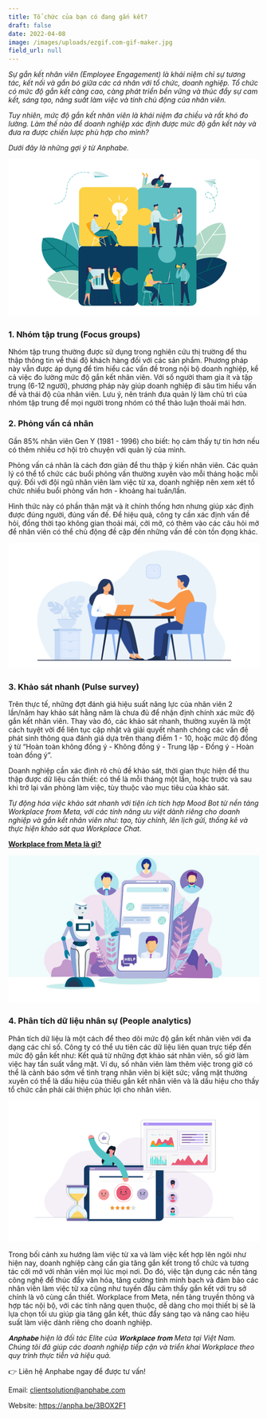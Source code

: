 ```yaml
---
title: Tổ chức của bạn có đang gắn kết?
draft: false
date: 2022-04-08
image: /images/uploads/ezgif.com-gif-maker.jpg
field_url: null
---
```

*Sự gắn kết nhân viên (Employee Engagement) là khái niệm chỉ sự tương tác, kết nối và gắn bó giữa các cá nhân với tổ chức, doanh nghiệp. Tổ chức có mức độ gắn kết càng cao, càng phát triển bền vững và thúc đẩy sự cam kết, sáng tạo, năng suất làm việc và tính chủ động của nhân viên.* 

*Tuy nhiên, mức độ gắn kết nhân viên là khái niệm đa chiều và rất khó đo lường. Làm thế nào để doanh nghiệp xác định được mức độ gắn kết này và đưa ra được chiến lược phù hợp cho mình?*  

*Dưới đây là những gợi ý từ Anphabe.* 

![Tổ chức có mức độ gắn kết càng cao, càng thúc đẩy sự cam kết, sáng tạo, năng suất làm việc và tính chủ động của nhân viên. ](/images/uploads/engagement_content.png "Tổ chức có mức độ gắn kết càng cao, càng thúc đẩy sự cam kết, sáng tạo, năng suất làm việc và tính chủ động của nhân viên. ")

### **1. Nhóm tập trung (Focus groups)** 

Nhóm tập trung thường được sử dụng trong nghiên cứu thị trường để thu thập thông tin về thái độ khách hàng đối với các sản phẩm. Phương pháp này vẫn được áp dụng để tìm hiểu các vấn đề trong nội bộ doanh nghiệp, kể cả việc đo lường mức độ gắn kết nhân viên. Với số người tham gia ít và tập trung (6-12 người), phương pháp này giúp doanh nghiệp đi sâu tìm hiểu vấn đề và thái độ của nhân viên. Lưu ý, nên tránh đưa quản lý làm chủ trì của nhóm tập trung để mọi người trong nhóm có thể thảo luận thoải mái hơn. 

### **2. Phỏng vấn cá nhân** 

Gần 85% nhân viên Gen Y (1981 - 1996) cho biết: họ cảm thấy tự tin hơn nếu có thêm nhiều cơ hội trò chuyện với quản lý của mình.  

Phỏng vấn cá nhân là cách đơn giản để thu thập ý kiến nhân viên. Các quản lý có thể tổ chức các buổi phỏng vấn thường xuyên vào mỗi tháng hoặc mỗi quý. Đối với đội ngũ nhân viên làm việc từ xa, doanh nghiệp nên xem xét tổ chức nhiều buổi phỏng vấn hơn - khoảng hai tuần/lần.  

Hình thức này có phần thân mật và ít chính thống hơn nhưng giúp xác định được đúng người, đúng vấn đề. Để hiệu quả, công ty cần xác định vấn đề hỏi, đồng thời tạo không gian thoải mái, cởi mở, có thêm vào các câu hỏi mở để nhân viên có thể chủ động đề cập đến những vấn đề còn tồn đọng khác.

![Phỏng vấn cá nhân là cách đơn giản để thu thập ý kiến nhân viên. ](/images/uploads/impact-interview-01.png "Phỏng vấn cá nhân là cách đơn giản để thu thập ý kiến nhân viên. ")

### **3. Khảo sát nhanh (Pulse survey)** 

Trên thực tế, những đợt đánh giá hiệu suất năng lực của nhân viên 2 lần/năm hay khảo sát hằng năm là chưa đủ để nhận định chính xác mức độ gắn kết nhân viên. Thay vào đó, các khảo sát nhanh, thường xuyên là một cách tuyệt vời để liên tục cập nhật và giải quyết nhanh chóng các vấn đề phát sinh thông qua  đánh giá dựa trên thang điểm 1 - 10, hoặc mức độ đồng ý từ “Hoàn toàn không đồng ý - Không đồng ý - Trung lập - Đồng ý - Hoàn toàn đồng ý”.  

Doanh nghiệp cần xác định rõ chủ đề khảo sát, thời gian thực hiện để thu thập được dữ liệu cần thiết: có thể là mỗi tháng một lần, hoặc trước và sau khi trở lại văn phòng làm việc, tùy thuộc vào mục tiêu của khảo sát. 

*Tự động hóa việc khảo sát nhanh với tiện ích tích hợp Mood Bot từ nền tảng Workplace from Meta, với các tính năng ưu việt dành riêng cho doanh nghiệp và gắn kết nhân viên như: tạo, tùy chỉnh, lên lịch gửi, thống kê và thực hiện khảo sát qua Workplace Chat.* 

**[Workplace from Meta là gì?](https://business.anphabe.com/post/2021-05-21-workplace-from-facebook-l%C3%A0-g%C3%AC/)**

![Tự động hóa việc khảo sát nhanh với tiện ích tích hợp Mood Bot từ nền tảng Workplace from Meta.](/images/uploads/31-1-1024x600.jpg "Tự động hóa việc khảo sát nhanh với tiện ích tích hợp Mood Bot từ nền tảng Workplace from Meta.")

### **4. Phân tích dữ liệu nhân sự (People analytics)** 

Phân tích dữ liệu là một cách để theo dõi mức độ gắn kết nhân viên với đa dạng các chỉ số. Công ty có thể ưu tiên các dữ liệu liên quan trực tiếp đến mức độ gắn kết như: Kết quả từ những đợt khảo sát nhân viên, số giờ làm việc hay tần suất vắng mặt. Ví dụ, số nhân viên làm thêm việc trong giờ có thể là cảnh báo sớm về tình trạng nhân viên bị kiệt sức; vắng mặt thường xuyên có thể là dấu hiệu của thiếu gắn kết nhân viên và là dấu hiệu cho thấy tổ chức cần phải cải thiện phúc lợi cho nhân viên. 

![Sử dụng Workplace Insights để đo lường mức độ gắn kết nhân viên.](/images/uploads/employee-pulse-surveys-chapter3.png "Sử dụng Workplace Insights để đo lường mức độ gắn kết nhân viên.")

Trong bối cảnh xu hướng làm việc từ xa và làm việc kết hợp lên ngôi như hiện nay, doanh nghiệp càng cần gia tăng gắn kết trong tổ chức và tương tác cởi mở với nhân viên mọi lúc mọi nơi. Do đó, việc tận dụng các nền tảng công nghệ để thúc đẩy văn hóa, tăng cường tính minh bạch và đảm bảo các nhân viên làm việc từ xa cũng như tuyến đầu cảm thấy gắn kết với trụ sở chính là vô cùng cần thiết. Workplace from Meta, nền tảng truyền thông và hợp tác nội bộ, với các tính năng quen thuộc, dễ dàng cho mọi thiết bị sẽ là lựa chọn tối ưu giúp gia tăng gắn kết, thúc đẩy sáng tạo và nâng cao hiệu suất làm việc dành riêng cho doanh nghiệp.  

*𝐀𝐧𝐩𝐡𝐚𝐛𝐞 hiện là đối tác Elite của 𝐖𝐨𝐫𝐤𝐩𝐥𝐚𝐜𝐞 𝐟𝐫𝐨𝐦 Meta tại Việt Nam. Chúng tôi đã giúp các doanh nghiệp tiếp cận và triển khai Workplace theo quy trình thực tiễn và hiệu quả.* 

👉 Liên hệ Anphabe ngay để được tư vấn! 

Email: clientsolution@anphabe.com   

Website: https://anpha.be/3BOX2F1